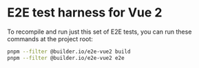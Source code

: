# E2E test harness for Vue 2

To recompile and run just this set of E2E tests, you can run these commands at
the project root:

```bash
pnpm --filter @builder.io/e2e-vue2 build
pnpm --filter @builder.io/e2e-vue2 e2e
```
